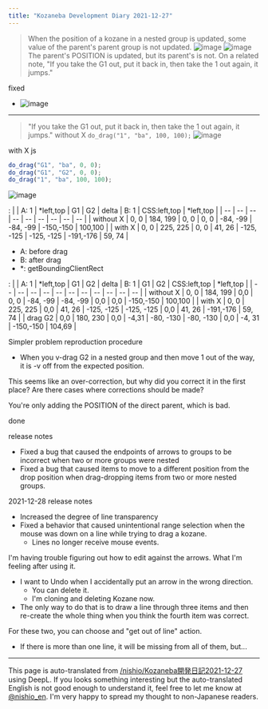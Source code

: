 ```yaml
---
title: "Kozaneba Development Diary 2021-12-27"
---
```


> When the position of a kozane in a nested group is updated, some value of the parent's parent group is not updated.
![image](https://gyazo.com/60bda293dd176921a1b8f55e5c319687/thumb/1000)
![image](https://gyazo.com/37d508ab6716938b080bdc143c73ac49/thumb/1000)
The parent's POSITION is updated, but its parent's is not.
On a related note, "If you take the G1 out, put it back in, then take the 1 out again, it jumps."

fixed
- ![image](https://gyazo.com/f9eb20eaf29055042ea763b46cb17334/thumb/1000)

---
> "If you take the G1 out, put it back in, then take the 1 out again, it jumps."
without X
`do_drag("1", "ba", 100, 100);`
![image](https://gyazo.com/7334ea3c47bb87e164032aa9ca29c327/thumb/1000)

with X
js

```javascript
do_drag("G1", "ba", 0, 0);
do_drag("G1", "G2", 0, 0);
do_drag("1", "ba", 100, 100);
```

![image](https://gyazo.com/938d31d1c3aeea7b078f5615b33f9dfd/thumb/1000)

:
|  | A: 1 | *left,top | G1 |  G2 | delta | B: 1 | CSS:left,top | *left,top |
| -- | -- | -- | -- | -- | -- | -- | -- | -- |
| without X | 0, 0 | 184, 199 | 0, 0 | 0, 0 | -84, -99 | -84, -99 | -150,-150 | 100,100 |
| with X | 0, 0 | 225, 225 | 0, 0 | 41, 26 | -125, -125 | -125, -125 | -191,-176 | 59, 74 |
- A: before drag
- B: after drag
- *: getBoundingClientRect

:
|  | A: 1 | *left,top | G1 |  G2 | delta | B: 1 | G1 | G2 | CSS:left,top | *left,top |
| -- | -- | -- | -- | -- | -- | -- | -- | -- | -- | -- |
| without X | 0, 0 | 184, 199 | 0,0 | 0, 0 | -84, -99 | -84, -99 | 0,0 | 0,0 | -150,-150 | 100,100 |
| with X | 0, 0 | 225, 225 | 0,0 | 41, 26 | -125, -125 | -125, -125 | 0,0 | 41, 26 | -191,-176 | 59, 74 |
| drag G2 | 0,0 | 180, 230 | 0,0 | -4,31 | -80, -130 | -80, -130 | 0,0 | -4, 31 | -150,-150 | 104,69 |

Simpler problem reproduction procedure
- When you v-drag G2 in a nested group and then move 1 out of the way, it is -v off from the expected position.

This seems like an over-correction, but why did you correct it in the first place?
Are there cases where corrections should be made?

You're only adding the POSITION of the direct parent, which is bad.

done

release notes
- Fixed a bug that caused the endpoints of arrows to groups to be incorrect when two or more groups were nested
- Fixed a bug that caused items to move to a different position from the drop position when drag-dropping items from two or more nested groups.

2021-12-28
release notes
- Increased the degree of line transparency
- Fixed a behavior that caused unintentional range selection when the mouse was down on a line while trying to drag a kozane.
    - Lines no longer receive mouse events.

I'm having trouble figuring out how to edit against the arrows.
What I'm feeling after using it.
- I want to Undo when I accidentally put an arrow in the wrong direction.
    - You can delete it.
    - I'm cloning and deleting Kozane now.
- The only way to do that is to draw a line through three items and then re-create the whole thing when you think the fourth item was correct.

For these two, you can choose and "get out of line" action.
- If there is more than one line, it will be missing from all of them, but...

---
This page is auto-translated from [/nishio/Kozaneba開発日記2021-12-27](https://scrapbox.io/nishio/Kozaneba開発日記2021-12-27) using DeepL. If you looks something interesting but the auto-translated English is not good enough to understand it, feel free to let me know at [@nishio_en](https://twitter.com/nishio_en). I'm very happy to spread my thought to non-Japanese readers.